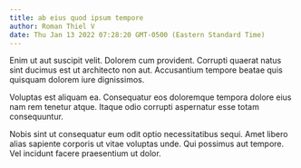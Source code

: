 ```yaml
---
title: ab eius quod ipsum tempore
author: Roman Thiel V
date: Thu Jan 13 2022 07:28:20 GMT-0500 (Eastern Standard Time)
---
```

Enim ut aut suscipit velit. Dolorem cum provident. Corrupti quaerat natus sint ducimus est ut architecto non aut. Accusantium tempore beatae quis quisquam dolorem iure dignissimos.

 Voluptas est aliquam ea. Consequatur eos doloremque tempora dolore eius nam rem tenetur atque. Itaque odio corrupti aspernatur esse totam consequuntur.

 Nobis sint ut consequatur eum odit optio necessitatibus sequi. Amet libero alias sapiente corporis ut vitae voluptas unde. Qui possimus aut tempore. Vel incidunt facere praesentium ut dolor.